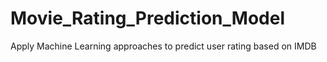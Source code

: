 # Movie_Rating_Prediction_Model
Apply Machine Learning approaches to predict user rating based on IMDB
